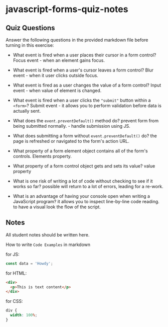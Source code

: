 # javascript-forms-quiz-notes

## Quiz Questions

Answer the following questions in the provided markdown file before turning in this exercise:

- What event is fired when a user places their cursor in a form control?
  Focus event - when an element gains focus.

- What event is fired when a user's cursor leaves a form control?
  Blur event - when it user clicks outside focus.

- What event is fired as a user changes the value of a form control?
  Input event - when value of element is changed.

- What event is fired when a user clicks the `"submit"` button within a `<form>`?
  Submit event - it allows you to perform validation before data is actually sent.

- What does the `event.preventDefault()` method do?
  prevent form from being submitted normally. - handle submission using JS.

- What does submitting a form without `event.preventDefault()` do?
  the page is refreshed or navigated to the form's action URL.

- What property of a form element object contains all of the form's controls.
  Elements property.

- What property of a form control object gets and sets its value?
  value property

- What is one risk of writing a lot of code without checking to see if it works so far?
  possible will return to a lot of errors, leading for a re-work.

- What is an advantage of having your console open when writing a JavaScript program?
  it allows you to inspect line-by-line code reading. to have a visual look the flow of the script.

## Notes

All student notes should be written here.

How to write `Code Examples` in markdown

for JS:

```javascript
const data = 'Howdy';
```

for HTML:

```html
<div>
  <p>This is text content</p>
</div>
```

for CSS:

```css
div {
  width: 100%;
}
```
